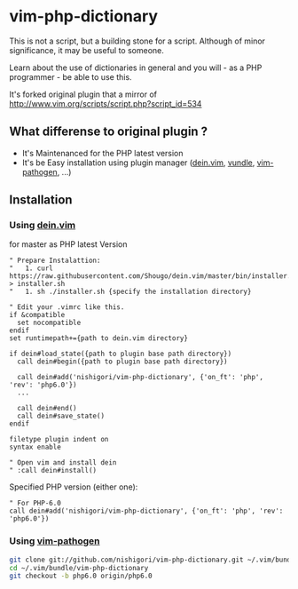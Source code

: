 vim-php-dictionary
==================

This is not a script, but a building stone for a script.
Although of minor significance, it may be useful to someone.

Learn about the use of dictionaries in general and you will - as a PHP programmer - be able to use this.

It's forked original plugin that a mirror of http://www.vim.org/scripts/script.php?script_id=534

What differense to original plugin ?
------------------------------------

* It's Maintenanced for the PHP latest version
* It's be Easy installation using plugin manager ([dein.vim][], [vundle][], [vim-pathogen][], ...)

Installation
------------

### Using [dein.vim][]

for master as PHP latest Version

```vim
" Prepare Instalattion:
"   1. curl https://raw.githubusercontent.com/Shougo/dein.vim/master/bin/installer.sh > installer.sh
"   1. sh ./installer.sh {specify the installation directory}

" Edit your .vimrc like this.
if &compatible
  set nocompatible
endif
set runtimepath+={path to dein.vim directory}

if dein#load_state({path to plugin base path directory})
  call dein#begin({path to plugin base path directory})

  call dein#add('nishigori/vim-php-dictionary', {'on_ft': 'php', 'rev': 'php6.0'})
  ...

  call dein#end()
  call dein#save_state()
endif

filetype plugin indent on
syntax enable

" Open vim and install dein
" :call dein#install()
```

Specified PHP version (either one):

```vim
" For PHP-6.0
call dein#add('nishigori/vim-php-dictionary', {'on_ft': 'php', 'rev': 'php6.0'})
```

### Using [vim-pathogen][]

```sh
git clone git://github.com/nishigori/vim-php-dictionary.git ~/.vim/bundle/vim-php-dictionary
cd ~/.vim/bundle/vim-php-dictionary
git checkout -b php6.0 origin/php6.0
```

[dein.vim]:         https://github.com/Shougo/dein.vim
[vundle]:           https://github.com/gmarik/vundle
[vim-pathogen]:     https://github.com/tpope/vim-pathogen

